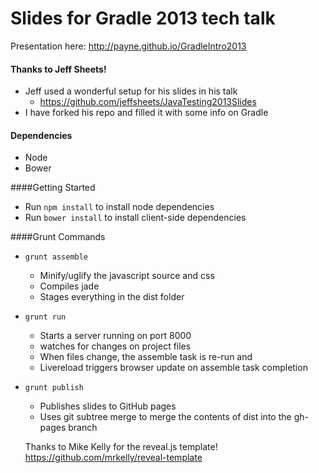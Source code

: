 Slides for Gradle 2013 tech talk
=======

Presentation here: http://payne.github.io/GradleIntro2013


#### Thanks to Jeff Sheets!
* Jeff used a wonderful setup for his slides in his talk
  * https://github.com/jeffsheets/JavaTesting2013Slides
* I have forked his repo and filled it with some info on Gradle

#### Dependencies
* Node
* Bower

####Getting Started
* Run `npm install` to install node dependencies
* Run `bower install` to install client-side dependencies

####Grunt Commands
* `grunt assemble`
  * Minify/uglify the javascript source and css
  * Compiles jade
  * Stages everything in the dist folder
* `grunt run`
  * Starts a server running on port 8000
  * watches for changes on project files
  * When files change, the assemble task is re-run and
  * Livereload triggers browser update on assemble task completion
* `grunt publish`
  * Publishes slides to GitHub pages
  * Uses git subtree merge to merge the contents of dist into the gh-pages branch

  Thanks to Mike Kelly for the reveal.js template! https://github.com/mrkelly/reveal-template

